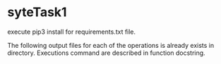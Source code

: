 # syteTask1
execute pip3 install for requirements.txt file.

The following output files for each of the operations is already exists in directory.
Executions command are described in function docstring.
